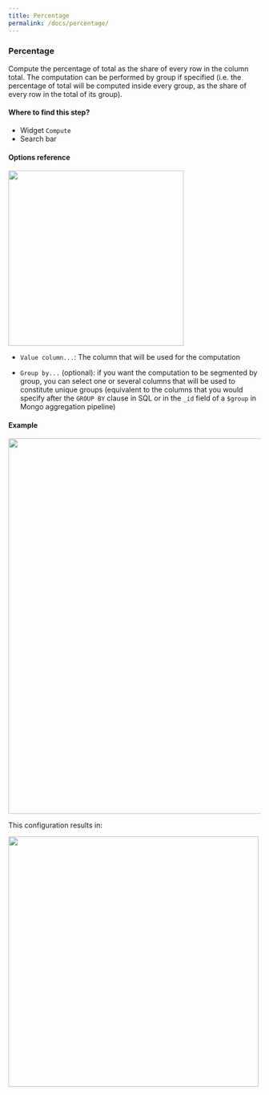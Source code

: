 ```yaml
---
title: Percentage
permalink: /docs/percentage/
---
```


### Percentage

Compute the percentage of total as the share of every row in the column total.
The computation can be performed by group if specified (i.e. the percentage of
total will be computed inside every group, as the share of every row in the
total of its group).

#### Where to find this step?

- Widget `Compute`
- Search bar

#### Options reference

<img src="/img/docs/user-interface/percentage_step_form.jpg" width="350" />

- `Value column...`: The column that will be used for the computation

- `Group by...` (optional): if you want the computation to be segmented by
  group, you can select one or several columns that will be used to constitute
  unique groups (equivalent to the columns that you would specify after the
  `GROUP BY` clause in SQL or in the `_id` field of a `$group` in Mongo
  aggregation pipeline)

#### Example

<img src="/img/docs/user-interface/percentage_example_conf.jpg" width="750" />

This configuration results in:

<img src="/img/docs/user-interface/percentage_example_result.jpg" width="500" />